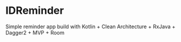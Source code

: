 # IDReminder
Simple reminder app build with Kotlin + Clean Architecture + RxJava + Dagger2 + MVP + Room
